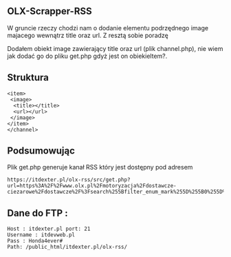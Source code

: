 ## OLX-Scrapper-RSS

 W gruncie rzeczy chodzi nam o dodanie elementu podrzędnego image majacego wewnątrz title oraz url.
 Z resztą sobie poradzę
 
 Dodałem obiekt image zawierający title oraz url (plik channel.php), nie wiem jak dodać go do pliku get.php gdyż jest on obiekieltem?.
	
## Struktura

```<channel>
<item>
 <image>
  <title></title>
  <url></url>
 </image>
</item>
</channel>
```

## Podsumowując

Plik get.php generuje kanał RSS który jest dostępny pod adresem 
```
https://itdexter.pl/olx-rss/src/get.php?url=https%3A%2F%2Fwww.olx.pl%2Fmotoryzacja%2Fdostawcze-ciezarowe%2Fdostawcze%2F%3Fsearch%255Bfilter_enum_mark%255D%255B0%255D%3Dford%26search%255Bfilter_enum_mark%255D%255B1%255D%3Dpeugeot%26search%255Bfilter_enum_mark%255D%255B2%255D%3Drenault%26search%255Bfilter_enum_mark%255D%255B3%255D%3Diveco%26search%255Bfilter_float_price%253Ato%255D%3D25000%26search%255Bfilter_float_year%253Afrom%255D%3D2007
```

## Dane do FTP :
```
Host : itdexter.pl port: 21
Username : itdevweb.pl
Pass : Honda4ever#
Path: /public_html/itdexter.pl/olx-rss/
```
